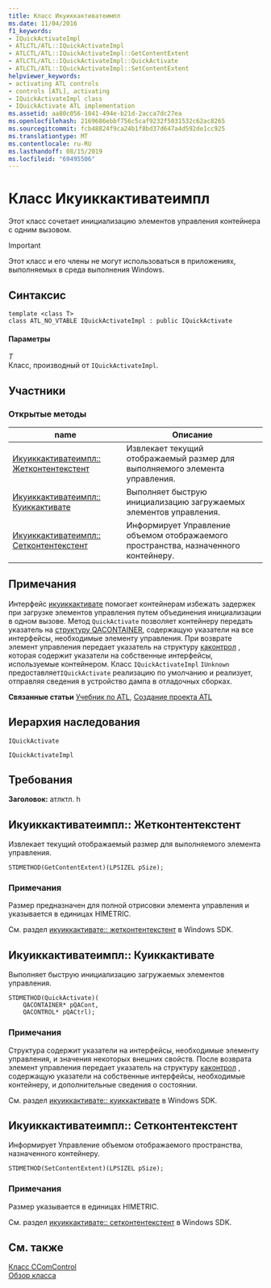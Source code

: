 ```yaml
---
title: Класс Икуиккактиватеимпл
ms.date: 11/04/2016
f1_keywords:
- IQuickActivateImpl
- ATLCTL/ATL::IQuickActivateImpl
- ATLCTL/ATL::IQuickActivateImpl::GetContentExtent
- ATLCTL/ATL::IQuickActivateImpl::QuickActivate
- ATLCTL/ATL::IQuickActivateImpl::SetContentExtent
helpviewer_keywords:
- activating ATL controls
- controls [ATL], activating
- IQuickActivateImpl class
- IQuickActivate ATL implementation
ms.assetid: aa80c056-1041-494e-b21d-2acca7dc27ea
ms.openlocfilehash: 2169686ebbf756c5caf9232f5031532c62ac8265
ms.sourcegitcommit: fcb48824f9ca24b1f8bd37d647a4d592de1cc925
ms.translationtype: MT
ms.contentlocale: ru-RU
ms.lasthandoff: 08/15/2019
ms.locfileid: "69495506"
---
```

# <a name="iquickactivateimpl-class"></a>Класс Икуиккактиватеимпл

Этот класс сочетает инициализацию элементов управления контейнера с одним вызовом.

> [!IMPORTANT]
>  Этот класс и его члены не могут использоваться в приложениях, выполняемых в среда выполнения Windows.

## <a name="syntax"></a>Синтаксис

```
template <class T>
class ATL_NO_VTABLE IQuickActivateImpl : public IQuickActivate
```

#### <a name="parameters"></a>Параметры

*T*<br/>
Класс, производный от `IQuickActivateImpl`.

## <a name="members"></a>Участники

### <a name="public-methods"></a>Открытые методы

|name|Описание|
|----------|-----------------|
|[Икуиккактиватеимпл:: Жетконтентекстент](#getcontentextent)|Извлекает текущий отображаемый размер для выполняемого элемента управления.|
|[Икуиккактиватеимпл:: Куиккактивате](#quickactivate)|Выполняет быструю инициализацию загружаемых элементов управления.|
|[Икуиккактиватеимпл:: Сетконтентекстент](#setcontentextent)|Информирует Управление объемом отображаемого пространства, назначенного контейнеру.|

## <a name="remarks"></a>Примечания

Интерфейс [икуиккактивате](/windows/win32/api/ocidl/nn-ocidl-iquickactivate) помогает контейнерам избежать задержек при загрузке элементов управления путем объединения инициализации в одном вызове. Метод `QuickActivate` позволяет контейнеру передать указатель на [ структуру QACONTAINER](/windows/win32/api/ocidl/ns-ocidl-qacontainer), содержащую указатели на все интерфейсы, необходимые элементу управления. При возврате элемент управления передает указатель на структуру [каконтрол](/windows/win32/api/ocidl/ns-ocidl-qacontrol) , которая содержит указатели на собственные интерфейсы, используемые контейнером. Класс `IQuickActivateImpl` `IUnknown` предоставляет`IQuickActivate` реализацию по умолчанию и реализует, отправляя сведения в устройство дампа в отладочных сборках.

**Связанные статьи** [Учебник по ATL](../../atl/active-template-library-atl-tutorial.md), [Создание проекта ATL](../../atl/reference/creating-an-atl-project.md)

## <a name="inheritance-hierarchy"></a>Иерархия наследования

`IQuickActivate`

`IQuickActivateImpl`

## <a name="requirements"></a>Требования

**Заголовок:** атлктл. h

##  <a name="getcontentextent"></a>Икуиккактиватеимпл:: Жетконтентекстент

Извлекает текущий отображаемый размер для выполняемого элемента управления.

```
STDMETHOD(GetContentExtent)(LPSIZEL pSize);
```

### <a name="remarks"></a>Примечания

Размер предназначен для полной отрисовки элемента управления и указывается в единицах HIMETRIC.

См. раздел [икуиккактивате:: жетконтентекстент](/windows/win32/api/ocidl/nf-ocidl-iquickactivate-getcontentextent) в Windows SDK.

##  <a name="quickactivate"></a>Икуиккактиватеимпл:: Куиккактивате

Выполняет быструю инициализацию загружаемых элементов управления.

```
STDMETHOD(QuickActivate)(
    QACONTAINER* pQACont,
    QACONTROL* pQACtrl);
```

### <a name="remarks"></a>Примечания

Структура содержит указатели на интерфейсы, необходимые элементу управления, и значения некоторых внешних свойств. После возврата элемент управления передает указатель на структуру [каконтрол](/windows/win32/api/ocidl/ns-ocidl-qacontrol) , содержащую указатели на собственные интерфейсы, необходимые контейнеру, и дополнительные сведения о состоянии.

См. раздел [икуиккактивате:: куиккактивате](/windows/win32/api/ocidl/nf-ocidl-iquickactivate-quickactivate) в Windows SDK.

##  <a name="setcontentextent"></a>Икуиккактиватеимпл:: Сетконтентекстент

Информирует Управление объемом отображаемого пространства, назначенного контейнеру.

```
STDMETHOD(SetContentExtent)(LPSIZEL pSize);
```

### <a name="remarks"></a>Примечания

Размер указывается в единицах HIMETRIC.

См. раздел [икуиккактивате:: сетконтентекстент](/windows/win32/api/ocidl/nf-ocidl-iquickactivate-setcontentextent) в Windows SDK.

## <a name="see-also"></a>См. также

[Класс CComControl](../../atl/reference/ccomcontrol-class.md)<br/>
[Обзор класса](../../atl/atl-class-overview.md)
